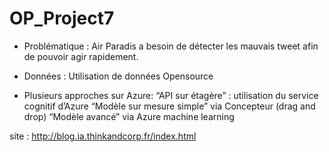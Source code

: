 # OP_Project7

- Problématique : Air Paradis a besoin de détecter les mauvais tweet afin de pouvoir agir rapidement.
- Données : Utilisation de données Opensource

- Plusieurs approches sur Azure: 
“API sur étagère” : utilisation du service cognitif d’Azure
“Modèle sur mesure simple” via Concepteur (drag and drop)
“Modèle avancé” via Azure machine learning

site : http://blog.ia.thinkandcorp.fr/index.html

